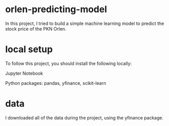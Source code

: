 # orlen-predicting-model 

In this project, I tried to build a simple machine learning model to predict the stock price of the PKN Orlen.

# local setup

To follow this project, you should install the following locally:

Jupyter Notebook

Python packages: pandas, yfinance, scikit-learn

# data 

I downloaded all of the data during the project, using the yfinance package.
